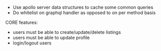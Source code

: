 - Use apollo server data structures to cache some common queries
- Do whitelist on graphql handler as opposed to on per method basis

CORE features:
- users must be able to create/update/delete listings
- users must be able to update profile
- login/logout users
